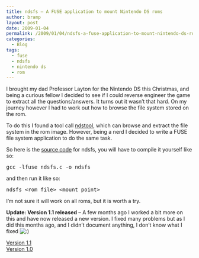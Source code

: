 ```yaml
---
title: ndsfs – A FUSE application to mount Nintendo DS roms
author: bramp
layout: post
date: 2009-01-04
permalink: /2009/01/04/ndsfs-a-fuse-application-to-mount-nintendo-ds-roms/
categories:
  - Blog
tags:
  - fuse
  - ndsfs
  - nintendo ds
  - rom
---
```

I brought my dad Professor Layton for the Nintendo DS this Christmas, and being a curious fellow I decided to see if I could reverse engineer the game to extract all the questions/answers. It turns out it wasn&#8217;t that hard. On my journey however I had to work out how to browse the file system stored on the rom.

To do this I found a tool call [ndstool][1], which can browse and extract the file system in the rom image. However, being a nerd I decided to write a FUSE file system application to do the same task.

So here is the [source code][2] for ndsfs, you will have to compile it yourself like so:

<pre>gcc -lfuse ndsfs.c -o ndsfs</pre>

and then run it like so:

<pre>ndsfs &lt;rom file&gt; &lt;mount point&gt;</pre>

I&#8217;m not sure it will work on all roms, but it is worth a try.

**Update: Version 1.1 released** &#8211; A few months ago I worked a bit more on this and have now released a new version. I fixed many problems but as I did this months ago, and I didn&#8217;t document anything, I don&#8217;t know what I fixed <img src="http://bramp.net/blog/wp-includes/images/smilies/icon_smile.gif" alt=":)" class="wp-smiley" /> 

[Version 1.1][2]  
[Version 1.0][3]

 [1]: http://darkfader.net/ds/
 [2]: /projects/ndsfs/ndsfs-1.1.tar.bz2
 [3]: /projects/ndsfs/ndsfs-1.0.tar.bz2